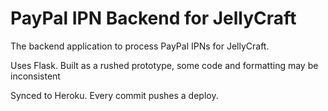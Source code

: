 # PayPal IPN Backend for JellyCraft
The backend application to process PayPal IPNs for JellyCraft.

Uses Flask. Built as a rushed prototype, some code and formatting may be inconsistent

Synced to Heroku. Every commit pushes a deploy.
